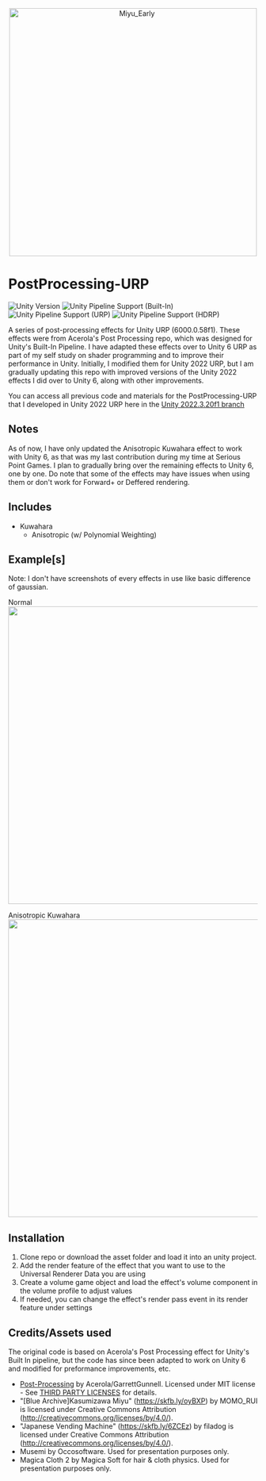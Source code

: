<div align="center">
  <img src="https://github.com/user-attachments/assets/6212ba26-641e-497b-ad6a-7d4d3bd9dc0f" width="500" alt="Miyu_Early"/>
</div>

# PostProcessing-URP
![Unity Version](https://img.shields.io/badge/Unity-6000.0.58%27LTS%2B-blueviolet?logo=unity)
![Unity Pipeline Support (Built-In)](https://img.shields.io/badge/BiRP_❌-darkgreen?logo=unity)
![Unity Pipeline Support (URP)](https://img.shields.io/badge/URP_✔️-blue?logo=unity)
![Unity Pipeline Support (HDRP)](https://img.shields.io/badge/HDRP_❌-darkred?logo=unity)

A series of post-processing effects for Unity URP (6000.0.58f1). These effects were from Acerola's Post Processing repo, which was designed for Unity's Built-In Pipeline. 
I have adapted these effects over to Unity 6 URP as part of my self study on shader programming and to improve their performance in Unity. Initially, I modified them for Unity 2022 URP, 
but I am gradually updating this repo with improved versions of the Unity 2022 effects I did over to Unity 6, along with other improvements. 

You can access all previous code and materials for the PostProcessing-URP that I developed in Unity 2022 URP here in the [Unity 2022.3.20f1 branch](https://github.com/Josephy5/PostProcessing-URP/tree/Unity-2022.3.20f1-Version)

## Notes
As of now, I have only updated the Anisotropic Kuwahara effect to work with Unity 6, as that was my last contribution during my time at Serious Point Games. 
I plan to gradually bring over the remaining effects to Unity 6, one by one. Do note that some of the effects may have issues when using them or 
don't work for Forward+ or Deffered rendering.

## Includes
- Kuwahara
  - Anisotropic (w/ Polynomial Weighting)

## Example[s]
Note: I don't have screenshots of every effects in use like basic difference of gaussian.
<br>

Normal
<br>
<img src="https://github.com/user-attachments/assets/db68638b-4640-4474-aa4d-5cb3f8b49a5a" width="600"/>
<br>

Anisotropic Kuwahara
<br>
<img src="https://github.com/user-attachments/assets/7836682a-a886-4a84-86db-48f8174362e9" width="600"/>
<br>

## Installation
1. Clone repo or download the asset folder and load it into an unity project.
2. Add the render feature of the effect that you want to use to the Universal Renderer Data you are using
3. Create a volume game object and load the effect's volume component in the volume profile to adjust values
4. If needed, you can change the effect's render pass event in its render feature under settings 
    
## Credits/Assets used
The original code is based on Acerola's Post Processing effect for Unity's Built In pipeline, but the code has since been adapted to work on Unity 6 and modified for preformance improvements, etc. 
 - [Post-Processing](https://github.com/GarrettGunnell/Post-Processing) by Acerola/GarrettGunnell. Licensed under MIT license - See [THIRD PARTY LICENSES](THIRD_PARTY_LICENSES) for details.
 - "[Blue Archive]Kasumizawa Miyu" (https://skfb.ly/oyBXP) by MOMO_RUI is licensed under Creative Commons Attribution (http://creativecommons.org/licenses/by/4.0/).
 - "Japanese Vending Machine" (https://skfb.ly/6ZCEz) by filadog is licensed under Creative Commons Attribution (http://creativecommons.org/licenses/by/4.0/).
 - Musemi by Occosoftware. Used for presentation purposes only.
 - Magica Cloth 2 by Magica Soft for hair & cloth physics. Used for presentation purposes only.

